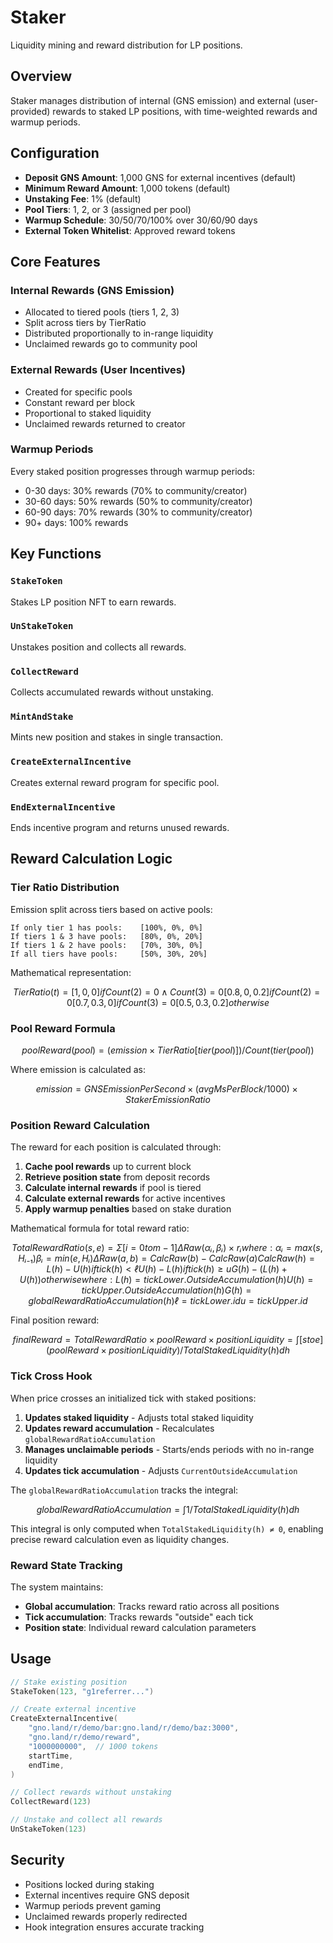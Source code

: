 # Staker

Liquidity mining and reward distribution for LP positions.

## Overview

Staker manages distribution of internal (GNS emission) and external (user-provided) rewards to staked LP positions, with time-weighted rewards and warmup periods.

## Configuration

- **Deposit GNS Amount**: 1,000 GNS for external incentives (default)
- **Minimum Reward Amount**: 1,000 tokens (default)
- **Unstaking Fee**: 1% (default)
- **Pool Tiers**: 1, 2, or 3 (assigned per pool)
- **Warmup Schedule**: 30/50/70/100% over 30/60/90 days
- **External Token Whitelist**: Approved reward tokens

## Core Features

### Internal Rewards (GNS Emission)
- Allocated to tiered pools (tiers 1, 2, 3)
- Split across tiers by TierRatio
- Distributed proportionally to in-range liquidity
- Unclaimed rewards go to community pool

### External Rewards (User Incentives)
- Created for specific pools
- Constant reward per block
- Proportional to staked liquidity
- Unclaimed rewards returned to creator

### Warmup Periods
Every staked position progresses through warmup periods:
- 0-30 days: 30% rewards (70% to community/creator)
- 30-60 days: 50% rewards (50% to community/creator)
- 60-90 days: 70% rewards (30% to community/creator)
- 90+ days: 100% rewards

## Key Functions

### `StakeToken`
Stakes LP position NFT to earn rewards.

### `UnStakeToken`
Unstakes position and collects all rewards.

### `CollectReward`
Collects accumulated rewards without unstaking.

### `MintAndStake`
Mints new position and stakes in single transaction.

### `CreateExternalIncentive`
Creates external reward program for specific pool.

### `EndExternalIncentive`
Ends incentive program and returns unused rewards.

## Reward Calculation Logic

### Tier Ratio Distribution

Emission split across tiers based on active pools:

```
If only tier 1 has pools:    [100%, 0%, 0%]
If tiers 1 & 3 have pools:   [80%, 0%, 20%]
If tiers 1 & 2 have pools:   [70%, 30%, 0%]
If all tiers have pools:     [50%, 30%, 20%]
```

Mathematical representation:
```math
TierRatio(t) = 
  [1, 0, 0]        if Count(2) = 0 ∧ Count(3) = 0
  [0.8, 0, 0.2]    if Count(2) = 0
  [0.7, 0.3, 0]    if Count(3) = 0
  [0.5, 0.3, 0.2]  otherwise
```

### Pool Reward Formula

```math
poolReward(pool) = (emission × TierRatio[tier(pool)]) / Count(tier(pool))
```

Where emission is calculated as:
```math
emission = GNSEmissionPerSecond × (avgMsPerBlock/1000) × StakerEmissionRatio
```

### Position Reward Calculation

The reward for each position is calculated through:

1. **Cache pool rewards** up to current block
2. **Retrieve position state** from deposit records
3. **Calculate internal rewards** if pool is tiered
4. **Calculate external rewards** for active incentives
5. **Apply warmup penalties** based on stake duration

Mathematical formula for total reward ratio:
```math
TotalRewardRatio(s,e) = Σ[i=0 to m-1] ΔRaw(αᵢ, βᵢ) × rᵢ

where:
  αᵢ = max(s, Hᵢ₋₁)
  βᵢ = min(e, Hᵢ)
  
ΔRaw(a, b) = CalcRaw(b) - CalcRaw(a)

CalcRaw(h) = 
  L(h) - U(h)           if tick(h) < ℓ
  U(h) - L(h)           if tick(h) ≥ u
  G(h) - (L(h) + U(h))  otherwise

where:
  L(h) = tickLower.OutsideAccumulation(h)
  U(h) = tickUpper.OutsideAccumulation(h)
  G(h) = globalRewardRatioAccumulation(h)
  ℓ = tickLower.id
  u = tickUpper.id
```

Final position reward:
```math
finalReward = TotalRewardRatio × poolReward × positionLiquidity
            = ∫[s to e] (poolReward × positionLiquidity) / TotalStakedLiquidity(h) dh
```

### Tick Cross Hook

When price crosses an initialized tick with staked positions:

1. **Updates staked liquidity** - Adjusts total staked liquidity
2. **Updates reward accumulation** - Recalculates `globalRewardRatioAccumulation`
3. **Manages unclaimable periods** - Starts/ends periods with no in-range liquidity
4. **Updates tick accumulation** - Adjusts `CurrentOutsideAccumulation`

The `globalRewardRatioAccumulation` tracks the integral:
```math
globalRewardRatioAccumulation = ∫ 1/TotalStakedLiquidity(h) dh
```

This integral is only computed when `TotalStakedLiquidity(h) ≠ 0`, enabling precise reward calculation even as liquidity changes.

### Reward State Tracking

The system maintains:
- **Global accumulation**: Tracks reward ratio across all positions
- **Tick accumulation**: Tracks rewards "outside" each tick
- **Position state**: Individual reward calculation parameters

## Usage

```go
// Stake existing position
StakeToken(123, "g1referrer...")

// Create external incentive
CreateExternalIncentive(
    "gno.land/r/demo/bar:gno.land/r/demo/baz:3000",
    "gno.land/r/demo/reward",
    "1000000000",  // 1000 tokens
    startTime,
    endTime,
)

// Collect rewards without unstaking
CollectReward(123)

// Unstake and collect all rewards
UnStakeToken(123)
```

## Security

- Positions locked during staking
- External incentives require GNS deposit
- Warmup periods prevent gaming
- Unclaimed rewards properly redirected
- Hook integration ensures accurate tracking